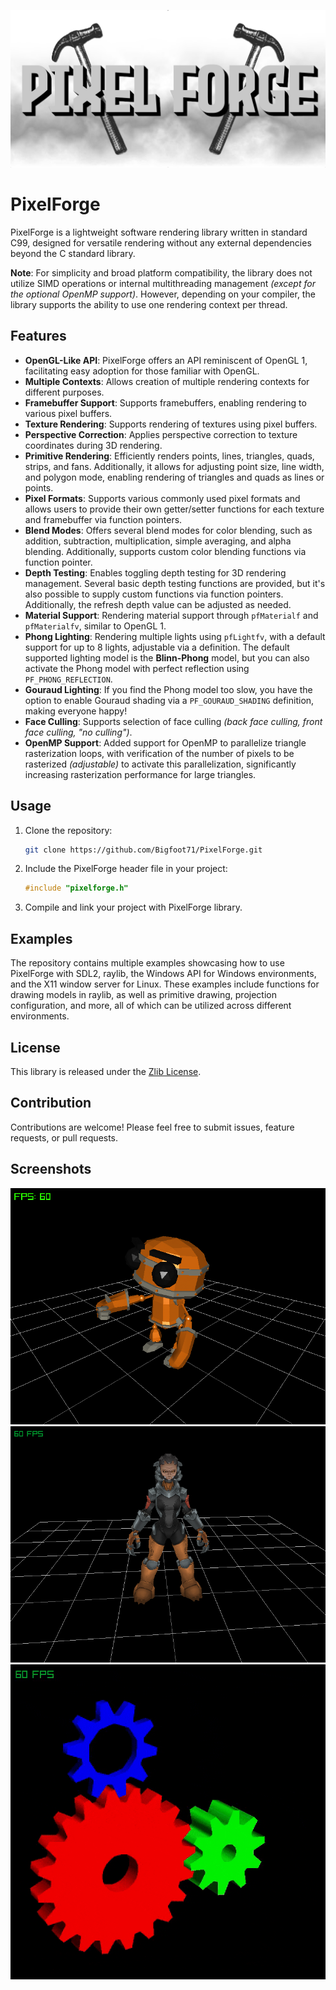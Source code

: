 ![PixelForge](examples/resources/images/PixelForge.png)

# PixelForge

PixelForge is a lightweight software rendering library written in standard C99, designed for versatile rendering without any external dependencies beyond the C standard library.

**Note**: For simplicity and broad platform compatibility, the library does not utilize SIMD operations or internal multithreading management _(except for the optional OpenMP support)_. However, depending on your compiler, the library supports the ability to use one rendering context per thread.

## Features

- **OpenGL-Like API**: PixelForge offers an API reminiscent of OpenGL 1, facilitating easy adoption for those familiar with OpenGL.
- **Multiple Contexts**: Allows creation of multiple rendering contexts for different purposes.
- **Framebuffer Support**: Supports framebuffers, enabling rendering to various pixel buffers.
- **Texture Rendering**: Supports rendering of textures using pixel buffers.
- **Perspective Correction**: Applies perspective correction to texture coordinates during 3D rendering.
- **Primitive Rendering**: Efficiently renders points, lines, triangles, quads, strips, and fans. Additionally, it allows for adjusting point size, line width, and polygon mode, enabling rendering of triangles and quads as lines or points.
- **Pixel Formats**: Supports various commonly used pixel formats and allows users to provide their own getter/setter functions for each texture and framebuffer via function pointers.
- **Blend Modes**: Offers several blend modes for color blending, such as addition, subtraction, multiplication, simple averaging, and alpha blending. Additionally, supports custom color blending functions via function pointer.
- **Depth Testing**: Enables toggling depth testing for 3D rendering management. Several basic depth testing functions are provided, but it's also possible to supply custom functions via function pointers. Additionally, the refresh depth value can be adjusted as needed.
- **Material Support**: Rendering material support through `pfMaterialf` and `pfMaterialfv`, similar to OpenGL 1.
- **Phong Lighting**: Rendering multiple lights using `pfLightfv`, with a default support for up to 8 lights, adjustable via a definition. The default supported lighting model is the **Blinn-Phong** model, but you can also activate the Phong model with perfect reflection using `PF_PHONG_REFLECTION`.
- **Gouraud Lighting**: If you find the Phong model too slow, you have the option to enable Gouraud shading via a `PF_GOURAUD_SHADING` definition, making everyone happy!
- **Face Culling**: Supports selection of face culling _(back face culling, front face culling, "no culling")_.
- **OpenMP Support**: Added support for OpenMP to parallelize triangle rasterization loops, with verification of the number of pixels to be rasterized _(adjustable)_ to activate this parallelization, significantly increasing rasterization performance for large triangles.

## Usage

1. Clone the repository:

   ```bash
   git clone https://github.com/Bigfoot71/PixelForge.git
   ```

2. Include the PixelForge header file in your project:

   ```c
   #include "pixelforge.h"
   ```

3. Compile and link your project with PixelForge library.

## Examples

The repository contains multiple examples showcasing how to use PixelForge with SDL2, raylib, the Windows API for Windows environments, and the X11 window server for Linux. These examples include functions for drawing models in raylib, as well as primitive drawing, projection configuration, and more, all of which can be utilized across different environments.

## License

This library is released under the [Zlib License](LICENSE).

## Contribution

Contributions are welcome! Please feel free to submit issues, feature requests, or pull requests.

## Screenshots
![PixelForge](examples/screenshots/ModelAnimation.png)
![PixelForge](examples/screenshots/ModelTextured.png)
![PixelForge](examples/screenshots/Gears.gif)
